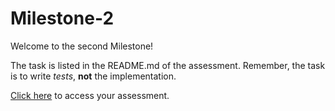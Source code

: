 # Milestone-2

Welcome to the second Milestone!

The task is listed in the README.md of the assessment.
Remember, the task is to write _tests_, **not** the implementation.

[Click here](https://classroom.github.com/a/l8mMbhMP) to access your assessment.
